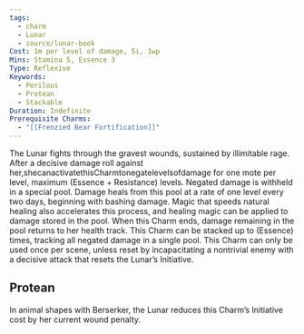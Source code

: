 ```yaml
---
tags:
  - charm
  - Lunar
  - source/lunar-book
Cost: 1m per level of damage, 5i, 1wp
Mins: Stamina 5, Essence 3
Type: Reflexive
Keywords:
  - Perilous
  - Protean
  - Stackable
Duration: Indefinite
Prerequisite Charms:
  - "[[Frenzied Bear Fortification]]"
---
```

The Lunar fights through the gravest wounds, sustained by illimitable rage. After a decisive damage roll against her,shecanactivatethisCharmtonegatelevelsofdamage for one mote per level, maximum (Essence + Resistance) levels. Negated damage is withheld in a special pool. Damage heals from this pool at a rate of one level every two days, beginning with bashing damage. Magic that speeds natural healing also accelerates this process, and healing magic can be applied to damage stored in the pool. When this Charm ends, damage remaining in the pool returns to her health track. This Charm can be stacked up to (Essence) times, tracking all negated damage in a single pool. This Charm can only be used once per scene, unless reset by incapacitating a nontrivial enemy with a decisive attack that resets the Lunar’s Initiative. 
## Protean 

In animal shapes with Berserker, the Lunar reduces this Charm’s Initiative cost by her current wound penalty.